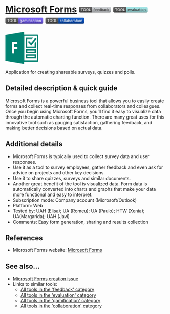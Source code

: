 # [Microsoft Forms](https://forms.office.com/)  [<img src="images/feedback.png" align="bottom">](https://github.com/e-CLOSE/Toolbox/issues?q=label%3A01_TOOL+label%3Afeedback) [<img src="images/evaluation.png" align="bottom">](https://github.com/e-CLOSE/Toolbox/issues?q=label%3A01_TOOL+label%3Aevaluation) [<img src="images/gamification.png" align="bottom">](https://github.com/e-CLOSE/Toolbox/issues?q=label%3A01_TOOL+label%3Agamification) [<img src="images/collaboration.png" align="bottom">](https://github.com/e-CLOSE/Toolbox/issues?q=label%3A01_TOOL+label%3Acollaboration)

[<img src="images/logo_microsoftforms.png" align="bottom" height="100" alt="logo_microsoftforms Logo">](https://forms.office.com/)

Application for creating shareable surveys, quizzes and polls.


## Detailed description & quick guide

Microsoft Forms is a powerful business tool that allows you to easily create forms and collect real-time responses from collaborators and colleagues.
Once you begin using Microsoft Forms, you’ll find it easy to visualize data through the automatic charting function. There are many great uses for this innovative tool such as gauging satisfaction, gathering feedback, and making better decisions based on actual data.

## Additional details

- Microsoft Forms is typically used to collect survey data and user responses. 
- Use it as a tool to survey employees, gather feedback and even ask for advice on projects and other key decisions. 
- Use it to share quizzes, surveys and similar documents.
- Another great benefit of the tool is visualized data. Form data is automatically converted into charts and graphs that make your data more functional and easy to interpret.
- Subscription mode: Company account (Microsoft/Outlook)
- Platform: Web
- Tested by: UAH (Elisa); UA (Romeu); UA (Paulo); HTW (Xenia); UA(Margarida); UAH (Javi)
- Comments: Easy form generation, sharing and results collection


## References

- Microsoft Forms website: [Microsoft Forms](https://forms.office.com/)


## See also...

- [Microsoft Forms creation issue](https://github.com/e-CLOSE/Toolbox/issues/119)
- Links to similar tools:
  - [All tools in the 'feedback' category](https://github.com/e-CLOSE/Toolbox/issues?q=label%3A01_TOOL+label%3Afeedback)
  - [All tools in the 'evaluation' category](https://github.com/e-CLOSE/Toolbox/issues?q=label%3A01_TOOL+label%3Aevaluation)
  - [All tools in the 'gamification' category](https://github.com/e-CLOSE/Toolbox/issues?q=label%3A01_TOOL+label%3Agamification)
  - [All tools in the 'collaboration' category](https://github.com/e-CLOSE/Toolbox/issues?q=label%3A01_TOOL+label%3Acollaboration)
